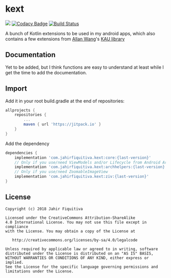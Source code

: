 # kext

[![](https://jitpack.io/v/com.jahirfiquitiva/kext.svg)](https://jitpack.io/#com.jahirfiquitiva/kext)
[![Codacy Badge](https://api.codacy.com/project/badge/Grade/645b9213563542d4ac0d5bbc76d3180a)](https://www.codacy.com/app/jahirfiquitiva/KAUExtensions?utm_source=github.com&amp;utm_medium=referral&amp;utm_content=jahirfiquitiva/KAUExtensions&amp;utm_campaign=Badge_Grade)
[![Build Status](https://travis-ci.com/jahirfiquitiva/kext.svg?branch=master)](https://travis-ci.com/jahirfiquitiva/kext)

A bunch of Kotlin extensions to be used in my android apps, which also contains a few extensions from [Allan Wang](https://github.com/AllanWang)'s [KAU library](https://github.com/AllanWang/KAU)

## Documentation

Yet to be added, but I think functions are easy to understand at least while I get the time to add the documentation.

## Import

Add it in your root build.gradle at the end of repositories:
```groovy
allprojects {
    repositories {
        ...
        maven { url 'https://jitpack.io' }
    }
}
```

Add the dependency
```groovy
dependencies {
    implementation 'com.jahirfiquitiva.kext:core:{last-version}'
	// Only if you use/need ViewModels and/or Lifecycle from Android Architecture Components
    implementation 'com.jahirfiquitiva.kext:archhelpers:{last-version}'
    // Only if you use/need ZoomableImageView
    implementation 'com.jahirfiquitiva.kext:ziv:{last-version}'
}
```


## License


	Copyright (c) 2018 Jahir Fiquitiva

	Licensed under the CreativeCommons Attribution-ShareAlike 
	4.0 International License. You may not use this file except in compliance 
	with the License. You may obtain a copy of the License at

	   http://creativecommons.org/licenses/by-sa/4.0/legalcode

	Unless required by applicable law or agreed to in writing, software
	distributed under the License is distributed on an "AS IS" BASIS,
	WITHOUT WARRANTIES OR CONDITIONS OF ANY KIND, either express or implied.
	See the License for the specific language governing permissions and
	limitations under the License.

